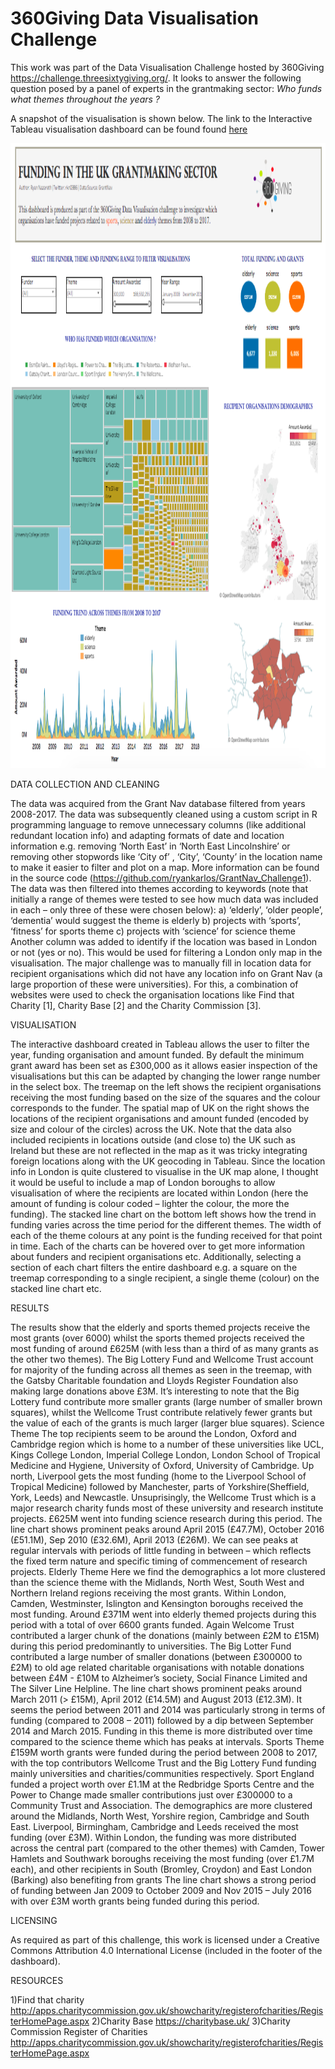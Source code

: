 # 360Giving Data Visualisation Challenge
This work was part of the Data Visualisation Challenge hosted by 360Giving https://challenge.threesixtygiving.org/. It looks to answer the following question posed by a panel of experts in the grantmaking sector: <i> Who funds what themes throughout the years ? </i>

A snapshot of the visualisation is shown below. The link to the Interactive Tableau visualisation dashboard can be found found <a href = "https://public.tableau.com/profile/ryan.nazareth#!/vizhome/VisualisationfundingpatternsintheUKgrantmakingsector/Dashboard1?publish=yes
">here</a>

<p>
    <img src="https://github.com/ryankarlos/GrantNav_Challenge1/blob/master/Screen%20Shot.png" width="1000" height="1000" />
</p>


DATA COLLECTION AND CLEANING 

The data was acquired from the Grant Nav database filtered from years 2008-2017. The data was subsequently cleaned using a custom script in R programming language to remove unnecessary columns (like additional redundant location info) and adapting formats of date and location information e.g. removing ‘North East’ in ‘North East Lincolnshire’ or removing other stopwords like ‘City of’ , ‘City’, ‘County’ in the location name to make it easier to filter and plot on a map. More information can be found in the source code (https://github.com/ryankarlos/GrantNav_Challenge1). The data was then filtered into themes according to keywords (note that initially a range of themes were tested to see how much data was included in each – only three of these were chosen below): a) ‘elderly’, ‘older people’, ‘dementia’ would suggest the theme is elderly b) projects with ‘sports’, ‘fitness’ for sports theme c) projects with ‘science’ for science theme Another column was added to identify if the location was based in London or not (yes or no). This would be used for filtering a London only map in the visualisation. The major challenge was to manually fill in location data for recipient organisations which did not have any location info on Grant Nav (a large proportion of these were universities). For this, a combination of websites were used to check the organisation locations like Find that Charity [1], Charity Base [2] and the Charity Commission [3]. 

VISUALISATION 

The interactive dashboard created in Tableau allows the user to filter the year, funding organisation and amount funded. By default the minimum grant award has been set as £300,000 as it allows easier inspection of the visualisations but this can be adapted by changing the lower range number in the select box. The treemap on the left shows the recipient organisations receiving the most funding based on the size of the squares and the colour corresponds to the funder. The spatial map of UK on the right shows the locations of the recipient organisations and amount funded (encoded by size and colour of the circles) across the UK. Note that the data also included recipients in locations outside (and close to) the UK such as Ireland but these are not reflected in the map as it was tricky integrating foreign locations along with the UK geocoding in Tableau. Since the location info in London is quite clustered to visualise in the UK map alone, I thought it would be useful to include a map of London boroughs to allow visualisation of where the recipients are located within London (here the amount of funding is colour coded – lighter the colour, the more the funding). The stacked line chart on the bottom left shows how the trend in funding varies across the time period for the different themes. The width of each of the theme colours at any point is the funding received for that point in time. Each of the charts can be hovered over to get more information about funders and recipient organisations etc. Additionally, selecting a section of each chart filters the entire dashboard e.g. a square on the treemap corresponding to a single recipient, a single theme (colour) on the stacked line chart etc. 

RESULTS 

The results show that the elderly and sports themed projects receive the most grants (over 6000) whilst the sports themed projects received the most funding of around £625M (with less than a third of as many grants as the other two themes). The Big Lottery Fund and Wellcome Trust account for majority of the funding across all themes as seen in the treemap, with the Gatsby Charitable foundation and Lloyds Register Foundation also making large donations above £3M. It’s interesting to note that the Big Lottery fund contribute more smaller grants (large number of smaller brown squares), whilst the Wellcome Trust contribute relatively fewer grants but the value of each of the grants is much larger (larger blue squares). Science Theme The top recipients seem to be around the London, Oxford and Cambridge region which is home to a number of these universities like UCL, Kings College London, Imperial College London, London School of Tropical Medicine and Hygiene, University of Oxford, University of Cambridge. Up north, Liverpool gets the most funding (home to the Liverpool School of Tropical Medicine) followed by Manchester, parts of Yorkshire(Sheffield, York, Leeds) and Newcastle. Unsuprisingly, the Wellcome Trust which is a major research charity funds most of these university and research institute projects. £625M went into funding science research during this period. The line chart shows prominent peaks around April 2015 (£47.7M), October 2016 (£51.1M), Sep 2010 (£32.6M), April 2013 (£26M). We can see peaks at regular intervals with periods of little funding in between – which reflects the fixed term nature and specific timing of commencement of research projects. Elderly Theme Here we find the demographics a lot more clustered than the science theme with the Midlands, North West, South West and Northern Ireland regions receiving the most grants. Within London, Camden, Westminster, Islington and Kensington boroughs received the most funding. Around £371M went into elderly themed projects during this period with a total of over 6600 grants funded. Again Welcome Trust contributed a larger chunk of the donations (mainly between £2M to £15M) during this period predominantly to universities. The Big Lotter Fund contributed a large number of smaller donations (between £300000 to £2M) to old age related charitable organisations with notable donations between £4M - £10M to Alzheimer’s society, Social Finance Limited and The Silver Line Helpline. The line chart shows prominent peaks around March 2011 (> £15M), April 2012 (£14.5M) and August 2013 (£12.3M). It seems the period between 2011 and 2014 was particularly strong in terms of funding (compared to 2008 – 2011) followed by a dip between September 2014 and March 2015. Funding in this theme is more distributed over time compared to the science theme which has peaks at intervals. Sports Theme £159M worth grants were funded during the period between 2008 to 2017, with the top contributors Wellcome Trust and the Big Lottery Fund funding mainly universities and charities/communities respectively. Sport England funded a project worth over £1.1M at the Redbridge Sports Centre and the Power to Change made smaller contributions just over £300000 to a Community Trust and Association. The demographics are more clustered around the Midlands, North West, Yorshire region, Cambridge and South East. Liverpool, Birmingham, Cambridge and Leeds received the most funding (over £3M). Within London, the funding was more distributed across the central part (compared to the other themes) with Camden, Tower Hamlets and Southwark boroughs receiving the most funding (over £1.7M each), and other recipients in South (Bromley, Croydon) and East London (Barking) also benefiting from grants The line chart shows a strong period of funding between Jan 2009 to October 2009 and Nov 2015 – July 2016 with over £3M worth grants being funded during this period. 

LICENSING

As required as part of this challenge, this work is licensed under a Creative Commons Attribution 4.0 International License (included in the footer of the dashboard). 

RESOURCES

1)Find that charity http://apps.charitycommission.gov.uk/showcharity/registerofcharities/RegisterHomePage.aspx 
2)Charity Base https://charitybase.uk/ 
3)Charity Commission Register of Charities http://apps.charitycommission.gov.uk/showcharity/registerofcharities/RegisterHomePage.aspx
